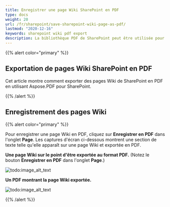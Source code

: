 ```yaml
---
title: Enregistrer une page Wiki SharePoint en PDF
type: docs
weight: 20
url: /fr/sharepoint/save-sharepoint-wiki-page-as-pdf/
lastmod: "2020-12-16"
keywords: sharepoint wiki pdf export
description: La bibliothèque PDF de SharePoint peut être utilisée pour exporter des pages Wiki de SharePoint en PDF.
---
```


{{% alert color="primary" %}}

## Exportation de pages Wiki SharePoint en PDF

Cet article montre comment exporter des pages Wiki de SharePoint en PDF en utilisant Aspose.PDF pour SharePoint.

{{% /alert %}}
## **Enregistrement des pages Wiki**

{{% alert color="primary" %}}

Pour enregistrer une page Wiki en PDF, cliquez sur **Enregistrer en PDF** dans l'onglet **Page**. Les captures d'écran ci-dessous montrent une section de texte telle qu'elle apparaît sur une page Wiki et exportée en PDF.

**Une page Wiki sur le point d'être exportée au format PDF.** (Notez le bouton **Enregistrer en PDF** dans l'onglet **Page**.)

![todo:image_alt_text](save-sharepoint-wiki-page-as-pdf_1.png)




**Un PDF montrant la page Wiki exportée.**

![todo:image_alt_text](save-sharepoint-wiki-page-as-pdf_2.png)

{{% /alert %}}